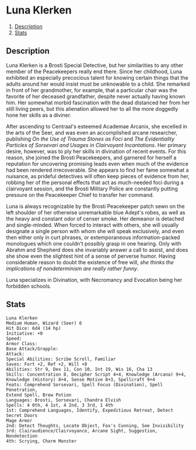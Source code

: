 # Luna Klerken

1. [Description](#description)
2. [Stats](#stats)

## Description

Luna Klerken is a Brosti Special Detective, but her similarities to any other member of the Peacekeepers really end there. Since her childhood, Luna exhibited an especially precocious talent for knowing certain things that the adults around her would insist must be unknowable to a child. She remarked in front of her grandmother, for example, that a particular chair was the favorite of her deceased grandfather, despite never actually having known him. Her somewhat morbid fascination with the dead distanced her from her still living peers, but this alienation allowed her to all the more doggedly hone her skills as a diviner. 

After ascending to Centraal's esteemed Academae Arcanix, she excelled in the arts of the Seer, and was even an accomplished arcane researcher, publishing _On the Use of Trauma Stones as Foci_ and _The Evidentiality Particles of Sorsevari and Usages in Clairvoyant Incantations_. Her primary desire, however, was to ply her skills in divination of recent events. For this reason, she joined the Brosti Peacekeepers, and garnered for herself a reputation for uncovering promising leads even when much of the evidence had been rendered irrecoverable. She appears to find her fame somewhat a nuisance, as prideful detectives will often keep pieces of evidence from her, robbing her of the personal effects that act as much-needed foci during a clairvoyant session, and the Brosti Military Police are constantly putting pressure on the Peacekeeper Chief to transfer her command.

Luna is always recognizable by the Brosti Peacekeeper patch sewn on the left shoulder of her otherwise unremarkable blue Adept's robes, as well as the heavy and constant odor of censer smoke. Her demeanor is detached and single-minded. When forced to interact with others, she will usually designate a single person with whom she will speak exclusively, and even then either only in curt phrases, or extemporaneous information-packed monologues which one couldn't possibly grasp in one hearing. Only with Abrahm and Shepherd does she invariably answer a call to assist, and does she show even the slightest hint of a sense of perverse humor. Having considerable reason to doubt the existence of free will, _she thinks the implications of nondeterminism are really rather funny_.

Luna specializes in Divination, with Necromancy and Evocation being her forbidden schools.

## Stats
```
Luna Klerken
Medium Human, Wizard (Seer) 6
Hit Dice: 6d4 (14 hp)
Initiative: +0
Speed: 
Armor Class: 
Base Attack/Grapple:
Attack:
Special Abilities: Scribe Scroll, Familiar
Saves: Fort +2, Ref +2, Will +8
Abilities: Str 9, Dex 11, Con 10, Int 19, Wis 16, Cha 13
Skills: Concentration 8, Decipher Script 4+4, Knowledge (Arcana) 9+4,
Knowledge (History) 8+4, Sense Motive 8+3, Spellcraft 9+4
Feats: Comprehend Sorsevari, Spell Focus (Divination), Spell Penetration,
Extend Spell, Brew Potion
Languages: Brosti, Sorsevari, Chandra Elvish
Spells: 4 0th, 4 1st, 4 2nd, 3 3rd, 1 4th
1st: Comprehend Languages, Identify, Expeditious Retreat, Detect Secret Doors
Mage Armor
2nd: Detect Thoughts, Locate Object, Fox's Cunning, See Invisibility
3rd: Clairaudience/Clairvoyance, Arcane Sight, Suggestion, Nondetection
4th: Scrying, Charm Monster
```
